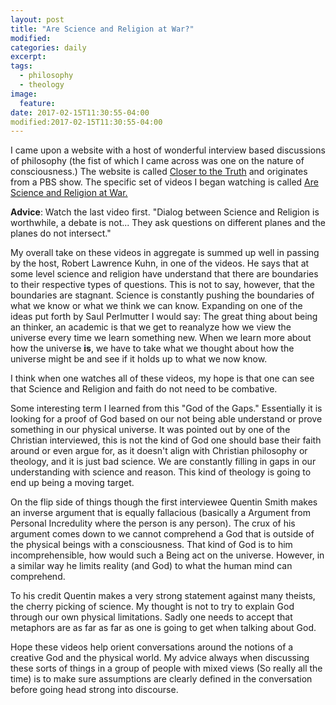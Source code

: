 ```yaml
---
layout: post
title: "Are Science and Religion at War?"
modified:
categories: daily
excerpt:
tags:
  - philosophy
  - theology
image:
  feature:
date: 2017-02-15T11:30:55-04:00
modified:2017-02-15T11:30:55-04:00
---
```


I came upon a website with a host of wonderful interview based discussions of philosophy (the fist of which I came across was one on the nature of consciousness.) The website is called [Closer to the Truth](https://www.closertotruth.com) and originates from a PBS show. The specific set of videos I began watching is called [Are Science and Religion at War.](https://www.closertotruth.com/series/are-science-religion-war)

**Advice**: Watch the last video first. "Dialog between Science and Religion is worthwhile, a debate is not... They ask questions on different planes and the planes do not intersect." 

My overall take on these videos in aggregate is summed up well in passing by the host, Robert Lawrence Kuhn, in one of the videos. He says that at some level science and religion have understand that there are boundaries to their respective types of questions. This is not to say, however, that the boundaries are stagnant. Science is constantly pushing the boundaries of what we know or what we think we can know. Expanding on one of the ideas put forth by Saul Perlmutter I would say: The great thing about being an thinker, an academic is that we get to reanalyze how we view the universe every time we learn something new. When we learn more about how the universe **is**, we have to take what we thought about how the universe might be and see if it holds up to what we now know. 

I think when one watches all of these videos, my hope is that one can see that Science and Religion and faith do not need to be combative. 

Some interesting term I learned from this "God of the Gaps." Essentially it is looking for a proof of God based on our not being able understand or prove something in our physical universe. It was pointed out by one of the Christian interviewed, this is not the kind of God one should base their faith around or even argue for, as it doesn't align with Christian philosophy or theology, and it is just bad science. We are constantly filling in gaps in our understanding with science and reason. This kind of theology is going to end up being a moving target. 

On the flip side of things though the first interviewee Quentin Smith makes an inverse argument that is equally fallacious (basically a Argument from Personal Incredulity where the person is any person). The crux of his argument comes down to we cannot comprehend a God that is outside of the physical beings with a consciousness. That kind of God is to him incomprehensible, how would such a Being act on the universe. However, in a similar way he limits reality (and God) to what the human mind can comprehend.   

To his credit Quentin makes a very strong statement against many theists, the cherry picking of science. My thought is not to try to explain God through our own physical limitations. Sadly one needs to accept that metaphors are as far as far as one is going to get when talking about God. 

Hope these videos help orient conversations around the notions of a creative God and the physical world. My advice always when discussing these sorts of things in a group of people with mixed views (So really all the time) is to make sure assumptions are clearly defined in the conversation before going head strong into discourse. 


